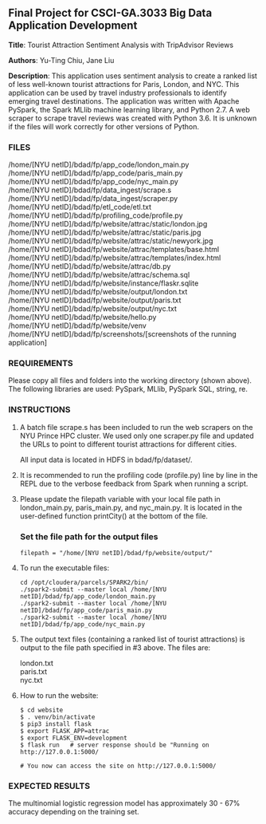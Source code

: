 ## Final Project for CSCI-GA.3033 Big Data Application Development

**Title**: Tourist Attraction Sentiment Analysis with TripAdvisor Reviews

**Authors**: Yu-Ting Chiu, Jane Liu

**Description**: This application uses sentiment analysis to create a ranked list of less well-known tourist
    attractions for Paris, London, and NYC. This application can be used by travel industry professionals to 
    identify emerging travel destinations. The application was written with Apache PySpark, the Spark MLlib machine learning library, 
    and Python 2.7. A web scraper to scrape travel reviews was created with Python 3.6. It is unknown if the files will work correctly 
    for other versions of Python.


### FILES
/home/[NYU netID]/bdad/fp/app_code/london_main.py  
/home/[NYU netID]/bdad/fp/app_code/paris_main.py  
/home/[NYU netID]/bdad/fp/app_code/nyc_main.py  
/home/[NYU netID]/bdad/fp/data_ingest/scrape.s  
/home/[NYU netID]/bdad/fp/data_ingest/scraper.py  
/home/[NYU netID]/bdad/fp/etl_code/etl.txt  
/home/[NYU netID]/bdad/fp/profiling_code/profile.py  
/home/[NYU netID]/bdad/fp/website/attrac/static/london.jpg  
/home/[NYU netID]/bdad/fp/website/attrac/static/paris.jpg  
/home/[NYU netID]/bdad/fp/website/attrac/static/newyork.jpg  
/home/[NYU netID]/bdad/fp/website/attrac/templates/base.html  
/home/[NYU netID]/bdad/fp/website/attrac/templates/index.html  
/home/[NYU netID]/bdad/fp/website/attrac/db.py  
/home/[NYU netID]/bdad/fp/website/attrac/schema.sql  
/home/[NYU netID]/bdad/fp/website/instance/flaskr.sqlite  
/home/[NYU netID]/bdad/fp/website/output/london.txt  
/home/[NYU netID]/bdad/fp/website/output/paris.txt  
/home/[NYU netID]/bdad/fp/website/output/nyc.txt  
/home/[NYU netID]/bdad/fp/website/hello.py  
/home/[NYU netID]/bdad/fp/website/venv  
/home/[NYU netID]/bdad/fp/screenshots/[screenshots of the running application]  

### REQUIREMENTS
Please copy all files and folders into the working directory (shown above). The following libraries are used: PySpark, MLlib, PySpark SQL, string, re.


### INSTRUCTIONS

1. A batch file scrape.s has been included to run the web scrapers on the NYU Prince HPC cluster. We used only one scraper.py file and updated the URLs to point to different tourist attractions for different cities.

    All input data is located in HDFS in bdad/fp/dataset/.

2. It is recommended to run the profiling code (profile.py) line by line in the REPL due to the verbose feedback from Spark  when running a script.

3. Please update the filepath variable with your local file path in london_main.py, paris_main.py, and nyc_main.py. It is located in the user-defined function printCity() at the bottom of the file.

    ### Set the file path for the output files
    `filepath = "/home/[NYU netID]/bdad/fp/website/output/"`

4. To run the executable files:
    ```
    cd /opt/cloudera/parcels/SPARK2/bin/
    ./spark2-submit --master local /home/[NYU netID]/bdad/fp/app_code/london_main.py
    ./spark2-submit --master local /home/[NYU netID]/bdad/fp/app_code/paris_main.py
    ./spark2-submit --master local /home/[NYU netID]/bdad/fp/app_code/nyc_main.py
    ```

5. The output text files (containing a ranked list of tourist attractions) is output to the file path specified
in #3 above. The files are:

    london.txt  
    paris.txt  
    nyc.txt  

6. How to run the website:
    ```
    $ cd website
    $ . venv/bin/activate
    $ pip3 install flask
    $ export FLASK_APP=attrac
    $ export FLASK_ENV=development
    $ flask run   # server response should be "Running on http://127.0.0.1:5000/

    # You now can access the site on http://127.0.0.1:5000/
    ```
### EXPECTED RESULTS
The multinomial logistic regression model has approximately 30 - 67% accuracy depending on the training set.
